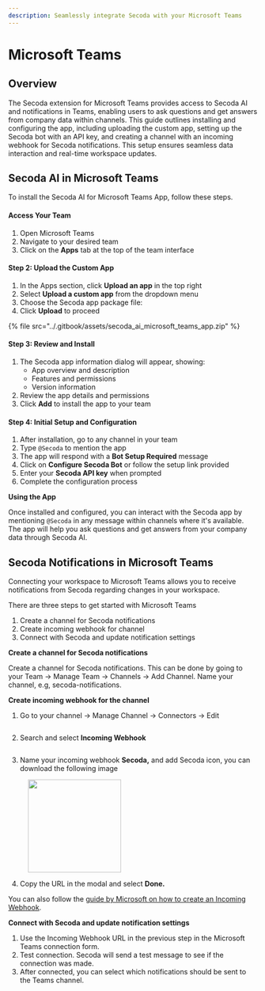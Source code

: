 ```yaml
---
description: Seamlessly integrate Secoda with your Microsoft Teams
---
```


# Microsoft Teams

## Overview

The Secoda extension for Microsoft Teams provides access to Secoda AI and notifications in Teams, enabling users to ask questions and get answers from company data within channels. This guide outlines installing and configuring the app, including uploading the custom app, setting up the Secoda bot with an API key, and creating a channel with an incoming webhook for Secoda notifications. This setup ensures seamless data interaction and real-time workspace updates.

## Secoda AI in Microsoft Teams <a href="#id-69a6bfc2-329e-4a36-9359-a3305861cb29" id="id-69a6bfc2-329e-4a36-9359-a3305861cb29"></a>

To install the Secoda AI for Microsoft Teams App, follow these steps.

#### Access Your Team <a href="#id-9c82b7b3-cf18-4543-9030-108bd323bf5c" id="id-9c82b7b3-cf18-4543-9030-108bd323bf5c"></a>

1. Open Microsoft Teams
2. Navigate to your desired team
3. Click on the **Apps** tab at the top of the team interface

#### Step 2: Upload the Custom App <a href="#d079554c-6dc7-44a3-90cb-f73a48922b35" id="d079554c-6dc7-44a3-90cb-f73a48922b35"></a>

1. In the Apps section, click **Upload an app** in the top right
2. Select **Upload a custom app** from the dropdown menu
3. Choose the Secoda app package file:
4. Click **Upload** to proceed

{% file src="../.gitbook/assets/secoda_ai_microsoft_teams_app.zip" %}

#### Step 3: Review and Install <a href="#id-8a36b728-a5df-4732-9396-96a7e54bb9d0" id="id-8a36b728-a5df-4732-9396-96a7e54bb9d0"></a>

1. The Secoda app information dialog will appear, showing:
   * App overview and description
   * Features and permissions
   * Version information
2. Review the app details and permissions
3. Click **Add** to install the app to your team

#### Step 4: Initial Setup and Configuration <a href="#e0fe5f4b-5c37-4019-8249-949dbcdbc37f" id="e0fe5f4b-5c37-4019-8249-949dbcdbc37f"></a>

1. After installation, go to any channel in your team
2. Type `@Secoda` to mention the app
3. The app will respond with a **Bot Setup Required** message
4. Click on **Configure Secoda Bot** or follow the setup link provided
5. Enter your **Secoda API key** when prompted
6. Complete the configuration process

**Using the App**

Once installed and configured, you can interact with the Secoda app by mentioning `@Secoda` in any message within channels where it's available. The app will help you ask questions and get answers from your company data through Secoda AI.

## Secoda Notifications in Microsoft Teams

Connecting your workspace to Microsoft Teams allows you to receive notifications from Secoda regarding changes in your workspace.

There are three steps to get started with Microsoft Teams

1. Create a channel for Secoda notifications
2. Create incoming webhook for channel
3. Connect with Secoda and update notification settings

**Create a channel for Secoda notifications**

Create a channel for Secoda notifications. This can be done by going to your Team -> Manage Team -> Channels -> Add Channel. Name your channel, e.g, secoda-notifications.

**Create incoming webhook for the channel**

1. Go to your channel -> Manage Channel -> Connectors -> Edit

<figure><img src="https://secoda-public-media-assets.s3.amazonaws.com/5743fcb0-e423-4957-b533-424df150c28b.png" alt=""><figcaption></figcaption></figure>

2. Search and select **Incoming Webhook**

<figure><img src="https://secoda-public-media-assets.s3.amazonaws.com/f854f482-dc8f-467f-8ff0-8c577b3c3152.png" alt=""><figcaption></figcaption></figure>

3. Name your incoming webhook **Secoda,** and add Secoda icon, you can download the following image

<figure><img src="https://secoda-public-media-assets.s3.amazonaws.com/35b53a2c-98ab-4d3a-9e6d-7765caa2285f.png" alt="" width="188"><figcaption></figcaption></figure>

4. Copy the URL in the modal and select **Done.**

You can also follow the [guide by Microsoft on how to create an Incoming Webhook](https://learn.microsoft.com/en-us/microsoftteams/platform/webhooks-and-connectors/how-to/add-incoming-webhook).

**Connect with Secoda and update notification settings**

1. Use the Incoming Webhook URL in the previous step in the Microsoft Teams connection form.
2. Test connection. Secoda will send a test message to see if the connection was made.
3. After connected, you can select which notifications should be sent to the Teams channel.

<figure><img src="https://secoda-public-media-assets.s3.amazonaws.com/c94b5aaa-2bf5-4da3-8e9c-e814a93d5e36.png" alt=""><figcaption></figcaption></figure>
